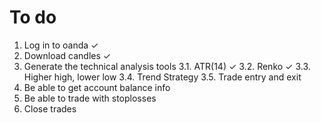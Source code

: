 # To do

1. Log in to oanda ✓
2. Download candles ✓
3. Generate the technical analysis tools
   3.1. ATR(14) ✓
   3.2. Renko ✓
   3.3. Higher high, lower low
   3.4. Trend Strategy
   3.5. Trade entry and exit
4. Be able to get account balance info
5. Be able to trade with stoplosses
6. Close trades
